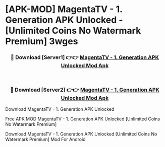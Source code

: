 # [APK-MOD] MagentaTV - 1. Generation APK Unlocked - [Unlimited Coins No Watermark Premium] 3wges



<div align="center">
<h3>🔴 Download [Server1] 👉👉 <a href="https://momento.my/?title=MagentaTV_-_1._Generation_APK_Unlocked">MagentaTV - 1. Generation APK Unlocked Mod Apk</a></h3><br>

<h3>🔴 Download [Server2] 👉👉 <a href="https://momento.my/?title=MagentaTV_-_1._Generation_APK_Unlocked">MagentaTV - 1. Generation APK Unlocked Mod Apk</a></h3>
</div>



Download MagentaTV - 1. Generation APK Unlocked 

Free APK MOD MagentaTV - 1. Generation APK Unlocked [Unlimited Coins No Watermark Premium]

Download MagentaTV - 1. Generation APK Unlocked [Unlimited Coins No Watermark Premium] Mod For Android
